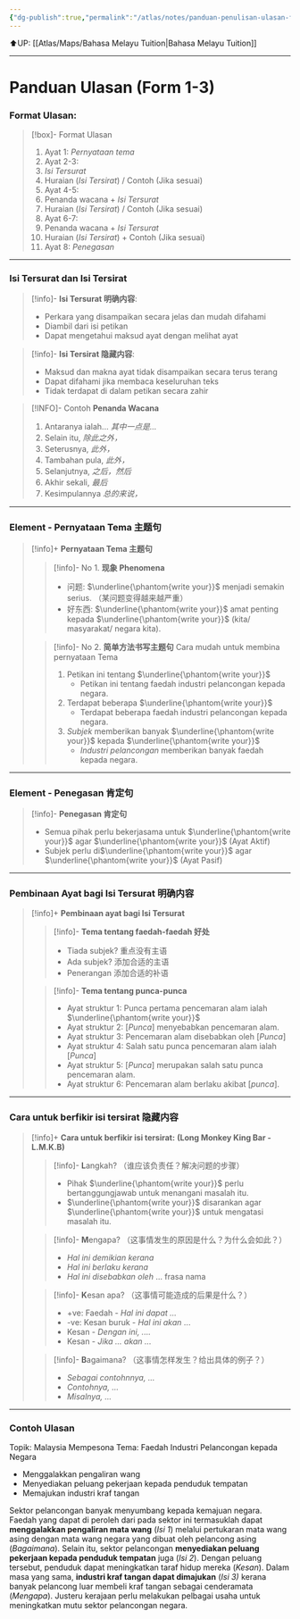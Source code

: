 ```yaml
---
{"dg-publish":true,"permalink":"/atlas/notes/panduan-penulisan-ulasan-form-1-3/","noteIcon":""}
---
```


⬆️UP: [[Atlas/Maps/Bahasa Melayu Tuition\|Bahasa Melayu Tuition]]

---

# Panduan Ulasan (Form 1-3)
### Format Ulasan:
> [!box]- Format Ulasan
> 1. Ayat 1: *Pernyataan tema*  
> 2. Ayat 2-3: 
>	1. *Isi Tersurat* 
>	2. Huraian (*Isi Tersirat*) / Contoh (Jika sesuai)  
>3. Ayat 4-5: 
>	1. Penanda wacana + *Isi Tersurat*
>	2. Huraian (*Isi Tersirat*) / Contoh  (Jika sesuai)  
>4. Ayat 6-7: 
>	1. Penanda wacana + *Isi Tersurat*
>	2. Huraian (*Isi Tersirat*) + Contoh (Jika sesuai)  
> 5. Ayat 8: *Penegasan*

---
### Isi Tersurat dan Isi Tersirat
> [!info]- **Isi Tersurat 明确内容**: 
> - Perkara yang disampaikan secara jelas dan mudah difahami
> - Diambil dari isi petikan
> - Dapat mengetahui maksud ayat dengan melihat ayat

> [!info]- **Isi Tersirat 隐藏内容**: 
> - Maksud dan makna ayat tidak disampaikan secara terus terang
> - Dapat difahami jika membaca keseluruhan teks
> - Tidak terdapat di dalam petikan secara zahir

>[!INFO]- Contoh **Penanda Wacana**
> 1. Antaranya ialah... *其中一点是...*
> 2. Selain itu,  *除此之外，*
> 3. Seterusnya,  *此外，*
> 4. Tambahan pula,  *此外，*
> 5. Selanjutnya,   *之后，然后*
> 6. Akhir sekali,   *最后*
> 7. Kesimpulannya *总的来说，*

---
### Element - Pernyataan Tema 主题句
> [!info]+ **Pernyataan Tema 主题句**
> > [!info]- No 1. **现象 Phenomena**
> > - 问题:  $\underline{\phantom{write your}}$ menjadi semakin serius. （某问题变得越来越严重）
> > - 好东西: $\underline{\phantom{write your}}$ amat penting kepada $\underline{\phantom{write your}}$ (kita/ masyarakat/ negara kita). 
>
> > [!info]- No 2. **简单方法书写主题句** Cara mudah untuk membina pernyataan Tema
> > 1. Petikan ini tentang $\underline{\phantom{write your}}$ 
> > 	- Petikan ini tentang faedah industri pelancongan kepada negara.
> > 2. Terdapat beberapa $\underline{\phantom{write your}}$ 
> > 	- Terdapat beberapa faedah industri pelancongan kepada negara.
> > 3. *Subjek* memberikan banyak $\underline{\phantom{write your}}$  kepada $\underline{\phantom{write your}}$ 
> > 	- *Industri pelancongan* memberikan banyak faedah kepada negara. 

---
### Element - Penegasan 肯定句
> [!info]- **Penegasan 肯定句**
> - Semua pihak perlu bekerjasama untuk $\underline{\phantom{write your}}$  agar $\underline{\phantom{write your}}$  (Ayat Aktif)
> - Subjek perlu di$\underline{\phantom{write your}}$  agar $\underline{\phantom{write your}}$  (Ayat Pasif)

---
### Pembinaan Ayat bagi Isi Tersurat 明确内容
> [!info]+ **Pembinaan ayat bagi Isi Tersurat**
> > [!info]- **Tema tentang faedah-faedah 好处**
> > - Tiada subjek? 重点没有主语
> > - Ada subjek? 添加合适的主语
> > - Penerangan 添加合适的补语
>
> > [!info]- **Tema tentang punca-punca**
> > - Ayat struktur 1: Punca pertama pencemaran alam ialah $\underline{\phantom{write your}}$ 
> > - Ayat struktur 2: [*Punca*] menyebabkan pencemaran alam.
> > - Ayat struktur 3: Pencemaran alam disebabkan oleh [*Punca*]
> > - Ayat struktur 4: Salah satu punca pencemaran alam ialah [*Punca*]
> > - Ayat struktur 5: [*Punca*] merupakan salah satu punca pencemaran alam.
> > - Ayat struktur 6: Pencemaran alam berlaku akibat [*punca*].

---
### Cara untuk berfikir isi tersirat 隐藏内容
> [!info]+ **Cara untuk berfikir isi tersirat:** **(Long Monkey King Bar - L.M.K.B)**
> > [!info]- **L**angkah? （谁应该负责任？解决问题的步骤）
> > - Pihak $\underline{\phantom{write your}}$ perlu bertanggungjawab untuk menangani masalah itu.
> > - $\underline{\phantom{write your}}$ disarankan agar $\underline{\phantom{write your}}$ untuk mengatasi masalah itu. 
> 
> > [!info]- **M**engapa?  （这事情发生的原因是什么？为什么会如此？）
> > - *Hal ini demikian kerana*
> > - *Hal ini berlaku kerana*
> > - *Hal ini disebabkan oleh* ... frasa nama
> 
> > [!info]- **K**esan apa? （这事情可能造成的后果是什么？）
> > - +ve: Faedah - *Hal ini dapat ...*
> > - -ve: Kesan buruk - *Hal ini akan* ...
> > - Kesan - *Dengan ini, ....*
> > - Kesan - *Jika ... akan ...*
> 
> > [!info]- **B**agaimana?  （这事情怎样发生？给出具体的例子？）
> > - *Sebagai contohnnya, ...*
> > - *Contohnya, ...*
> > - *Misalnya, ...*

---
### Contoh Ulasan
Topik: Malaysia Mempesona
Tema: Faedah Industri Pelancongan kepada Negara
- Menggalakkan pengaliran wang  
- Menyediakan peluang pekerjaan kepada penduduk tempatan  
- Memajukan industri kraf tangan  

Sektor pelancongan banyak menyumbang kepada kemajuan negara. Faedah yang dapat di peroleh dari pada sektor ini termasuklah dapat **menggalakkan pengaliran mata wang** (*Isi 1*) melalui pertukaran mata wang asing dengan mata wang negara yang dibuat oleh pelancong asing (*Bagaimana*). Selain itu, sektor pelancongan **menyediakan peluang pekerjaan kepada penduduk tempatan** juga (*Isi 2*). Dengan peluang tersebut, penduduk dapat meningkatkan taraf hidup mereka (*Kesan*). Dalam masa yang sama, **industri kraf tangan dapat dimajukan** (*Isi 3)* kerana banyak pelancong luar membeli kraf tangan sebagai cenderamata (*Mengapa*). Justeru kerajaan perlu melakukan pelbagai usaha untuk meningkatkan mutu sektor pelancongan negara.